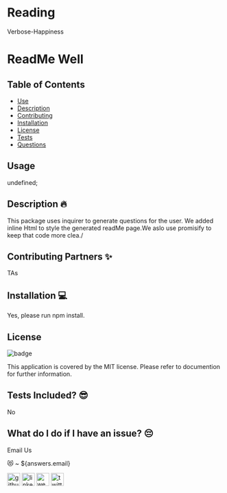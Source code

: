 # Reading
Verbose-Happiness

  <h1> ReadMe Well </h1>

## Table of Contents
- [Use](#use)
- [Description](#description)
- [Contributing](#contributing)
- [Installation](#installation)
- [License](#license)
- [Tests](#tests)
- [Questions](#questions)
## Usage
undefined;

## Description 🔥
This package uses inquirer to generate questions for the user. We added inline Html to style the generated readMe page.We aslo use promisify to keep that code more clea./

## Contributing Partners ✨
TAs

## Installation 💻
Yes, please run  npm install.

## License 
![badge](https://img.shields.io/badge/license-MIT-blue)

This application is covered by the MIT license. Please refer to documention for further information.

## Tests Included? 😎
No

## What do I do if I have an issue? 😔
Email Us <br />

😻 ~ ${answers.email}<br />


[<img src='https://cdn.jsdelivr.net/npm/simple-icons@3.0.1/icons/github.svg' alt='github' height='30'>](https://github.com/mirrorlessmind)  [<img src='https://cdn.jsdelivr.net/npm/simple-icons@3.0.1/icons/linkedin.svg' alt='linkedin' height='30'>](https://www.linkedin.com/in/mirrorlessmind/)  [<img src='https://cdn.jsdelivr.net/npm/simple-icons@3.0.1/icons/icloud.svg' alt='website' height='30'>](www.mirrorlessmind.com)  [<img src='https://cdn.jsdelivr.net/npm/simple-icons@3.0.1/icons/twitter.svg' alt='twitter' height='30'>](mirrorlessmind)  
